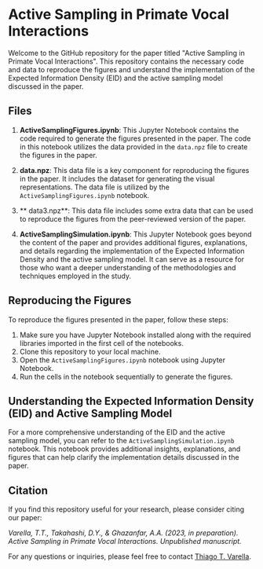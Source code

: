 # Active Sampling in Primate Vocal Interactions

Welcome to the GitHub repository for the paper titled "Active Sampling in Primate Vocal Interactions". This repository contains the necessary code and data to reproduce the figures and understand the implementation of the Expected Information Density (EID) and the active sampling model discussed in the paper.

## Files

1. **ActiveSamplingFigures.ipynb**: This Jupyter Notebook contains the code required to generate the figures presented in the paper. The code in this notebook utilizes the data provided in the `data.npz` file to create the figures in the paper.

2. **data.npz**: This data file is a key component for reproducing the figures in the paper. It includes the dataset for generating the visual representations. The data file is utilized by the `ActiveSamplingFigures.ipynb` notebook.
   
3. ** data3.npz**: This data file includes some extra data that can be used to reproduce the figures from the peer-reviewed version of the paper.

4. **ActiveSamplingSimulation.ipynb**: This Jupyter Notebook goes beyond the content of the paper and provides additional figures, explanations, and details regarding the implementation of the Expected Information Density and the active sampling model. It can serve as a resource for those who want a deeper understanding of the methodologies and techniques employed in the study.

## Reproducing the Figures

To reproduce the figures presented in the paper, follow these steps:

1. Make sure you have Jupyter Notebook installed along with the required libraries imported in the first cell of the notebooks.
2. Clone this repository to your local machine.
3. Open the `ActiveSamplingFigures.ipynb` notebook using Jupyter Notebook.
4. Run the cells in the notebook sequentially to generate the figures.

## Understanding the Expected Information Density (EID) and Active Sampling Model

For a more comprehensive understanding of the EID and the active sampling model, you can refer to the `ActiveSamplingSimulation.ipynb` notebook. This notebook provides additional insights, explanations, and figures that can help clarify the implementation details discussed in the paper.

## Citation

If you find this repository useful for your research, please consider citing our paper:

*Varella, T.T., Takahashi, D.Y., & Ghazanfar, A.A. (2023, in preparation). Active Sampling in Primate Vocal Interactions. Unpublished manuscript.*

For any questions or inquiries, please feel free to contact [Thiago T. Varella](https://thiagotvarella.github.io/contact.html).
